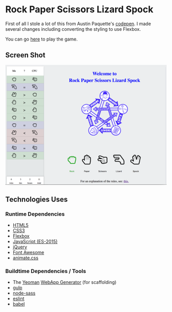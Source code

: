 # Rock Paper Scissors Lizard Spock

First of all I stole a lot of this from Austin Paquette's [codepen](http://codepen.io/mur/pen/wKGrPX). I made several changes including converting the styling to use Flexbox.

You can go [here](https://drmikeh.github.io/rock-paper-scissors-lizard-spock/) to play the game.

## Screen Shot

![Screen Shot](images/screen-shot.png)

## Technologies Uses

### Runtime Dependencies

* [HTML5](https://www.w3schools.com/html/html5_intro.asp)
* [CSS3](https://www.w3schools.com/css/css3_intro.asp)
* [Flexbox](https://www.w3schools.com/css/css3_flexbox.asp)
* [JavaScript (ES-2015)](https://www.w3schools.com/js/)
* [jQuery](https://jquery.com/)
* [Font Awesome](http://fontawesome.io/)
* [animate.css](https://daneden.github.io/animate.css/)

### Buildtime Dependencies / Tools

* The [Yeoman](http://yeoman.io/) [WebApp Generator](https://github.com/yeoman/generator-webapp) (for scaffolding)
* [gulp](http://gulpjs.com/)
* [node-sass](https://github.com/sass/node-sass)
* [eslint](http://eslint.org/)
* [babel](https://babeljs.io/)

